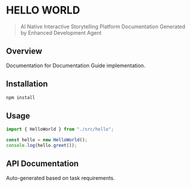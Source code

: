 # HELLO WORLD

> AI Native Interactive Storytelling Platform Documentation
> Generated by Enhanced Development Agent

## Overview

Documentation for Documentation Guide implementation.

## Installation

```bash
npm install
```

## Usage

```typescript
import { HelloWorld } from "./src/hello";

const hello = new HelloWorld();
console.log(hello.greet());
```

## API Documentation

Auto-generated based on task requirements.
